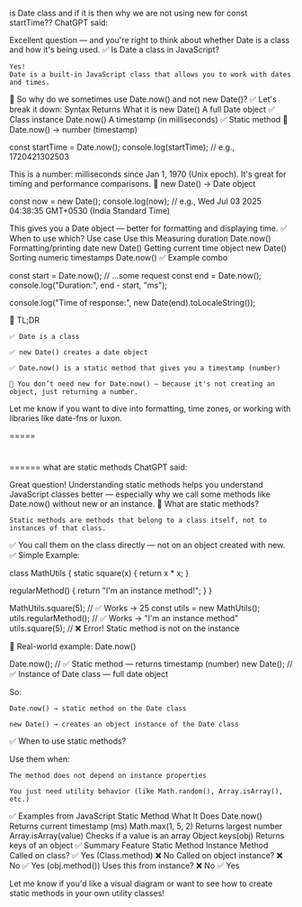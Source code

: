 is Date class and if it is then why we are not using new for const startTime??
ChatGPT said:

Excellent question — and you're right to think about whether Date is a class and how it's being used.
✅ Is Date a class in JavaScript?

    Yes!
    Date is a built-in JavaScript class that allows you to work with dates and times.

🧠 So why do we sometimes use Date.now() and not new Date()?
✅ Let's break it down:
Syntax	Returns	What it is
new Date()	A full Date object	✅ Class instance
Date.now()	A timestamp (in milliseconds)	✅ Static method
📌 Date.now() → number (timestamp)

const startTime = Date.now();
console.log(startTime); // e.g., 1720421302503

This is a number: milliseconds since Jan 1, 1970 (Unix epoch).
It's great for timing and performance comparisons.
📌 new Date() → Date object

const now = new Date();
console.log(now); // e.g., Wed Jul 03 2025 04:38:35 GMT+0530 (India Standard Time)

This gives you a Date object — better for formatting and displaying time.
✅ When to use which?
Use case	Use this
Measuring duration	Date.now()
Formatting/printing date	new Date()
Getting current time object	new Date()
Sorting numeric timestamps	Date.now()
✅ Example combo

const start = Date.now();
// ...some request
const end = Date.now();
console.log("Duration:", end - start, "ms");

console.log("Time of response:", new Date(end).toLocaleString());

🔁 TL;DR

    ✅ Date is a class

    ✅ new Date() creates a date object

    ✅ Date.now() is a static method that gives you a timestamp (number)

    🚫 You don’t need new for Date.now() — because it's not creating an object, just returning a number.

Let me know if you want to dive into formatting, time zones, or working with libraries like date-fns or luxon.


















=====
#
======
what are static methods
ChatGPT said:

Great question! Understanding static methods helps you understand JavaScript classes better — especially why we call some methods like Date.now() without new or an instance.
🧠 What are static methods?

    Static methods are methods that belong to a class itself, not to instances of that class.

✅ You call them on the class directly — not on an object created with new.
✅ Simple Example:

class MathUtils {
  static square(x) {
    return x * x;
  }

  regularMethod() {
    return "I'm an instance method!";
  }
}

MathUtils.square(5);         // ✅ Works → 25
const utils = new MathUtils();
utils.regularMethod();       // ✅ Works → "I'm an instance method"
utils.square(5);             // ❌ Error! Static method is not on the instance

📌 Real-world example: Date.now()

Date.now();      // ✅ Static method — returns timestamp (number)
new Date();      // ✅ Instance of Date class — full date object

So:

    Date.now() → static method on the Date class

    new Date() → creates an object instance of the Date class

✅ When to use static methods?

Use them when:

    The method does not depend on instance properties

    You just need utility behavior (like Math.random(), Array.isArray(), etc.)

✅ Examples from JavaScript
Static Method	What It Does
Date.now()	Returns current timestamp (ms)
Math.max(1, 5, 2)	Returns largest number
Array.isArray(value)	Checks if a value is an array
Object.keys(obj)	Returns keys of an object
✅ Summary
Feature	Static Method	Instance Method
Called on class?	✅ Yes (Class.method)	❌ No
Called on object instance?	❌ No	✅ Yes (obj.method())
Uses this from instance?	❌ No	✅ Yes

Let me know if you'd like a visual diagram or want to see how to create static methods in your own utility classes!


